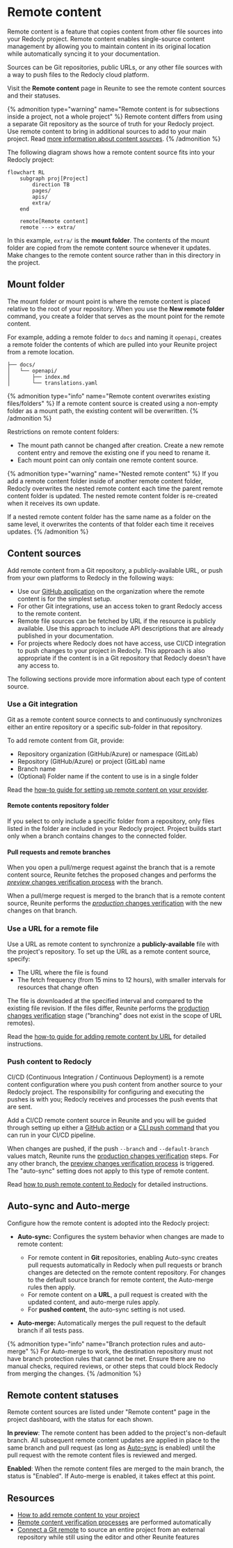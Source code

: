 # Remote content

Remote content is a feature that copies content from other file sources into your Redocly project. Remote content enables single-source content management by allowing you to maintain content in its original location while automatically syncing it to your documentation.

Sources can be Git repositories, public URLs, or any other file sources with a way to push files to the Redocly cloud platform.

Visit the **Remote content** page in Reunite to see the remote content sources and their statuses.

{% admonition type="warning" name="Remote content is for subsections inside a project, not a whole project" %}
Remote content differs from using a separate Git repository as the source of truth for your Redocly project.
Use remote content to bring in additional sources to add to your main project.
Read [more information about content sources](../connect-git/connect-git-provider.md).
{% /admonition %}

The following diagram shows how a remote content source fits into your Redocly project:

```mermaid
flowchart RL
    subgraph proj[Project]
        direction TB
        pages/
        apis/
        extra/
    end

    remote[Remote content]
    remote ---> extra/
```

In this example, `extra/` is the **mount folder**.
The contents of the mount folder are copied from the remote content source whenever it updates.
Make changes to the remote content source rather than in this directory in the project.

## Mount folder

The mount folder or mount point is where the remote content is placed relative to the root of your repository. When you use the **New remote folder** command, you create a folder that serves as the mount point for the remote content.

For example, adding a remote folder to `docs` and naming it `openapi`, creates a remote folder the contents of which are pulled into your Reunite project from a remote location.

```treeview
├── docs/
│   └── openapi/
│       ├── index.md
│       └── translations.yaml
```

{% admonition type="info" name="Remote content overwrites existing files/folders" %}
If a remote content source is created using a non-empty folder as a mount path, the existing content will be overwritten.
{% /admonition %}

Restrictions on remote content folders:

- The mount path cannot be changed after creation. Create a new remote content entry and remove the existing one if you need to rename it.
- Each mount point can only contain one remote content source.

{% admonition type="warning" name="Nested remote content" %}
If you add a remote content folder inside of another remote content folder, Redocly overwrites the nested remote content each time the parent remote content folder is updated.
The nested remote content folder is re-created when it receives its own update.

If a nested remote content folder has the same name as a folder on the same level, it overwrites the contents of that folder each time it receives updates.
{% /admonition %}

## Content sources

Add remote content from a Git repository, a publicly-available URL, or push from your own platforms to Redocly in the following ways:

* Use our [GitHub application](https://github.com/apps/redocly/) on the organization where the remote content is for the simplest setup.
* For other Git integrations, use an access token to grant Redocly access to the remote content.
* Remote file sources can be fetched by URL if the resource is publicly available.
  Use this approach to include API descriptions that are already published in your documentation.
* For projects where Redocly does not have access, use CI/CD integration to push changes to your project in Redocly.
  This approach is also appropriate if the content is in a Git repository that Redocly doesn't have any access to.

The following sections provide more information about each type of content source.

### Use a Git integration

Git as a remote content source connects to and continuously synchronizes either an entire repository or a specific sub-folder in that repository.

To add remote content from Git, provide:

- Repository organization (GitHub/Azure) or namespace (GitLab)
- Repository (GitHub/Azure) or project (GitLab) name
- Branch name
- (Optional) Folder name if the content to use is in a single folder

Read the [how-to guide for setting up remote content on your provider](../remote-content/index.md).

#### Remote contents repository folder

If you select to only include a specific folder from a repository, only files listed in the folder are included in your Redocly project.
Project builds start only when a branch contains changes to the connected folder.

#### Pull requests and remote branches

When you open a pull/merge request against the branch that is a remote content source, Reunite fetches the proposed changes and performs the [_preview_ changes verification process](./verify-remote-content.md#preview-changes-verification) with the branch.

When a pull/merge request is merged to the branch that is a remote content source, Reunite performs the [_production_ changes verification](./verify-remote-content.md#production-changes-verification) with the new changes on that branch.

### Use a URL for a remote file

Use a URL as remote content to synchronize a **publicly-available** file with the project's repository.
To set up the URL as a remote content source, specify:

- The URL where the file is found
- The fetch frequency (from 15 mins to 12 hours), with smaller intervals for resources that change often

The file is downloaded at the specified interval and compared to the existing file revision. If the files differ, Reunite performs the [production changes verification](./verify-remote-content.md#production-changes-verification) stage ("branching" does not exist in the scope of URL remotes).

Read the [how-to guide for adding remote content by URL](./url.md) for detailed instructions.

### Push content to Redocly

CI/CD (Continuous Integration / Continuous Deployment) is a remote content configuration where you push content from another source to your Redocly project.
The responsibility for configuring and executing the pushes is with you; Redocly receives and processes the push events that are sent.

Add a CI/CD remote content source in Reunite and you will be guided through setting up either a [GitHub action](./reunite-push-action.md) or a [CLI push command](https://redocly.com/docs/cli/commands/push) that you can run in your CI/CD pipeline.

When changes are pushed, if the push `--branch` and `--default-branch` values match, Reunite runs the [production changes verification](./verify-remote-content.md#production-changes-verification) steps. For any other branch, the [preview changes verification process](./verify-remote-content.md#preview-changes-verification) is triggered. The "auto-sync" setting does not apply to this type of remote content.

Read [how to push remote content to Redocly](./push.md) for detailed instructions.

## Auto-sync and Auto-merge

Configure how the remote content is adopted into the Redocly project:

- **Auto-sync:** Configures the system behavior when changes are made to remote content:

  - For remote content in **Git** repositories, enabling Auto-sync creates pull requests automatically in Redocly when pull requests or branch changes are detected on the remote content repository. For changes to the default source branch for remote content, the Auto-merge rules then apply.
  - For remote content on a **URL**, a pull request is created with the updated content, and auto-merge rules apply.
  - For **pushed content**, the auto-sync setting is not used.

- **Auto-merge:** Automatically merges the pull request to the default branch if all tests pass.

{% admonition type="info" name="Branch protection rules and auto-merge" %}
For Auto-merge to work, the destination repository must not have branch protection rules that cannot be met.
Ensure there are no manual checks, required reviews, or other steps that could block Redocly from merging the changes.
{% /admonition %}

## Remote content statuses

Remote content sources are listed under "Remote content" page in the project dashboard, with the status for each shown.

**In preview**: The remote content has been added to the project's non-default branch.
All subsequent remote content updates are applied in place to the same branch and pull request (as long as [Auto-sync](#auto-sync-and-auto-merge) is enabled) until the pull request with the remote content files is reviewed and merged.

**Enabled**: When the remote content files are merged to the main branch, the status is "Enabled". If Auto-merge is enabled, it takes effect at this point.

## Resources

* [How to add remote content to your project](./index.md)
* [Remote content verification processes](./verify-remote-content.md) are performed automatically
* [Connect a Git remote](../connect-git/connect-git-provider.md) to source an entire project from an external repository while still using the editor and other Reunite features
